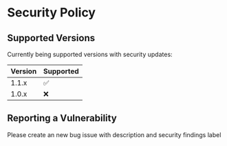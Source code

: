 # Security Policy
## Supported Versions

Currently being supported versions with security updates:

| Version | Supported          |
| ------- | ------------------ |
| 1.1.x   | :white_check_mark: |
| 1.0.x   | :x:                |

## Reporting a Vulnerability

Please create an new bug issue with description and security findings label
